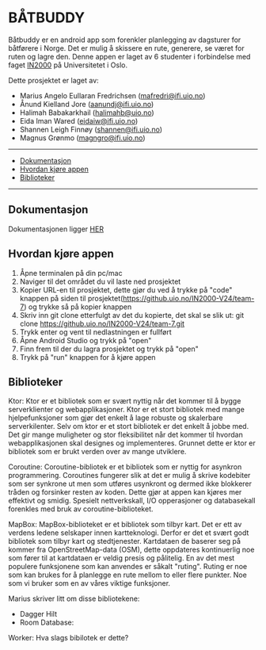 # BÅTBUDDY

Båtbuddy er en android app som forenkler planlegging av dagsturer for båtførere i Norge. Det er mulig å skissere en rute, generere, se været for ruten og lagre den. Denne appen er laget av 6 studenter i forbindelse med faget [IN2000](https://www.uio.no/studier/emner/matnat/ifi/IN2000/) på Universitetet i Oslo. 

Dette prosjektet er laget av:

- Marius Angelo Eullaran Fredrichsen (mafredri@ifi.uio.no)
- Ånund Kielland Jore (aanundj@ifi.uio.no)
- Halimah Babakarkhail (halimahb@uio.no)
- Eida Iman Wared (eidaiw@ifi.uio.no)
- Shannen Leigh Finnøy (shannen@ifi.uio.no)
- Magnus Grønmo (magngro@ifi.uio.no)

***

* [Dokumentasjon](#dokumentasjon)
* [Hvordan kjøre appen](#hvordan-kjøre-appen)
* [Biblioteker](#biblioteker)

***

## Dokumentasjon

Dokumentasjonen ligger [HER](https://github.uio.no/IN2000-V24/team-7/blob/main/documentation.md)

## Hvordan kjøre appen

1. Åpne terminalen på din pc/mac
2. Naviger til det området du vil laste ned prosjektet
3. Kopier URL-en til prosjektet, dette gjør du ved å trykke på "code" knappen på siden til prosjektet(https://github.uio.no/IN2000-V24/team-7) og trykke så på kopier knappen
4. Skriv inn git clone etterfulgt av det du kopierte, det skal se slik ut: git clone https://github.uio.no/IN2000-V24/team-7.git
5. Trykk enter og vent til nedlastningen er fullført
6. Åpne Android Studio og trykk på "open"
7. Finn frem til der du lagra prosjektet og trykk på "open"
8. Trykk på "run" knappen for å kjøre appen

## Biblioteker

Ktor:
Ktor er et bibliotek som er svært nyttig når det kommer til å bygge serverklienter og webapplikasjoner. Ktor er et stort bibliotek med mange hjelpefunksjoner som gjør det enkelt å lage robuste og skalerbare serverkilenter. Selv om ktor er et stort bibliotek er det enkelt å jobbe med. Det gir mange muligheter og stor fleksibilitet når det kommer til hvordan webapplikasjonen skal designes og implementeres. Grunnet dette er ktor er bibliotek som er brukt verden over av mange utviklere. 

Coroutine:
Coroutine-bibliotek er et bibliotek som er nyttig for asynkron programmering. Coroutines fungerer slik at det er mulig å skrive kodebiter som ser synkrone ut men som utføres usynkront og dermed ikke blokkerer tråden og forsinker resten av koden. Dette gjør at appen kan kjøres mer effektivt og smidig. Spesielt nettverkskall, I/O opperasjoner og databasekall forenkles med bruk av coroutine-biblioteket.

MapBox: 
MapBox-biblioteket er et bibliotek som tilbyr kart. Det er ett av verdens ledene selskaper innen kartteknologi. Derfor er det et svært godt bibliotek som tilbyr kart og stedtjenester. Kartdataen de baserer seg på kommer fra OpenStreetMap-data (OSM), dette oppdateres kontinuerlig noe som fører til at kartdataen er veldig presis og pålitelig. En av det mest populere funksjonene som kan anvendes er såkalt "ruting". Ruting er noe som kan brukes for å planlegge en rute mellom to eller flere punkter. Noe som vi bruker som en av våres viktige funksjoner. 

Marius skriver litt om disse bibliotekene:
- Dagger Hilt
- Room Database: 


Worker: Hva slags bibilotek er dette?
